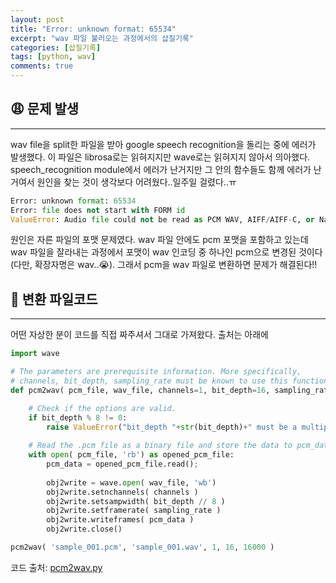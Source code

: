 ```yaml
---
layout: post
title: "Error: unknown format: 65534"
excerpt: "wav 파일 불러오는 과정에서의 삽질기록"
categories: [삽질기록]
tags: [python, wav]
comments: true
---
```


## 😩 문제 발생
---
wav file을 split한 파일을 받아 google speech recognition을 돌리는 중에 에러가 발생했다. 이 파일은 librosa로는 읽혀지지만 wave로는 읽혀지지 않아서 의아했다. speech_recognition module에서 에러가 난거지만 그 안의 함수들도 함께 에러가 난거여서 원인을 찾는 것이 생각보다 어려웠다..일주일 걸렸다..ㅠ 

```python
Error: unknown format: 65534
Error: file does not start with FORM id
ValueError: Audio file could not be read as PCM WAV, AIFF/AIFF-C, or Native FLAC; check if file is corrupted or in another format
```

원인은 자른 파일의 포맷 문제였다. wav 파일 안에도 pcm 포맷을 포함하고 있는데 wav 파일을 잘라내는 과정에서 포맷이 wav 인코딩 중 하나인 pcm으로 변경된 것이다(다만, 확장자명은 wav..😭). 그래서 pcm을 wav 파일로 변환하면 문제가 해결된다!!

## 🤗 변환 파일코드
---
어떤 자상한 분이 코드를 직접 짜주셔서 그대로 가져왔다. 출처는 아래에
```python
import wave

# The parameters are prerequisite information. More specifically,
# channels, bit_depth, sampling_rate must be known to use this function.
def pcm2wav( pcm_file, wav_file, channels=1, bit_depth=16, sampling_rate=16000 ):

    # Check if the options are valid.
    if bit_depth % 8 != 0:
        raise ValueError("bit_depth "+str(bit_depth)+" must be a multiple of 8.")
        
    # Read the .pcm file as a binary file and store the data to pcm_data
    with open( pcm_file, 'rb') as opened_pcm_file:
        pcm_data = opened_pcm_file.read();
        
        obj2write = wave.open( wav_file, 'wb')
        obj2write.setnchannels( channels )
        obj2write.setsampwidth( bit_depth // 8 )
        obj2write.setframerate( sampling_rate )
        obj2write.writeframes( pcm_data )
        obj2write.close()

pcm2wav( 'sample_001.pcm', 'sample_001.wav', 1, 16, 16000 )
```

코드 출처: [pcm2wav.py](https://m.blog.naver.com/PostView.nhn?blogId=aimldl&logNo=221559323232&proxyReferer=https:%2F%2Fwww.google.com%2F)